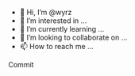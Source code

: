 - 👋 Hi, I’m @wyrz
- 👀 I’m interested in ...
- 🌱 I’m currently learning ...
- 💞️ I’m looking to collaborate on ...
- 📫 How to reach me ...

<!---
wyrz/wyrz is a ✨ special ✨ repository because its `README.md` (this file) appears on your GitHub profile.
You can click the Preview link to take a look at your changes.
--->

Commit
